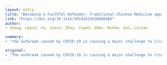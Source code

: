 ```yaml
---
layout: entry
title: "Becoming a Faithful Defender: Traditional Chinese Medicine against Coronavirus Disease 2019 (COVID-19)"
link: "https://doi.org/10.1142/S0192415X2050038X"
author:
- Zhang, Leyin; Yu, Jieru; Zhou, Yiwen; Shen, Minhe; Sun, Leitao

summary:
- "the outbreak caused by COVID-19 is causing a major challenge to clinical management and a worldwide threat to public health. There is no specific anti-coronavirus therapy approved for the treatment of COVID-19. For a better popularization of TCM, governments have made several advances in regulations and policies for treatment and measures of novel corona virus pneumonia (NCP)."

original:
- "The outbreak caused by COVID-19 is causing a major challenge to clinical management and a worldwide threat to public health. So far, there is no specific anti-coronavirus therapy approved for the treatment of COVID-19. Recently, as the efficacy and safety of traditional Chinese medicine (TCM) is widely acknowledged, it has been brought to a crucial status by the public, governments, and World Health Organization (WHO). For a better popularization of TCM, governments have made several advances in regulations and policies for treatment and measures of novel coronavirus pneumonia (NCP). Therefore, on the basis of epidemiology and virology information, we reviewed relevant meta-analysis and clinical studies of anti-coronavirus therapeutics by TCM, in the aspect of mortality, symptom improvement, duration and dosage of corticosteroid, incidence of complications and the like. In addition, we also summarized preclinical rationale for anti-coronavirus activity by TCM in terms of virion assembly and release, as well as viral entry and replication, which could be a useful contribution for figuring out effective Chinese herbal medicine (CHM) for coronavirus, including ingredients from single monomeric compounds, Chinese herbs, Chinese herb extracts and Chinese herb formulas, or potential targets for medicine. We would like to see these relevant studies, ranging from basic researches to clinical application, could provide some idea on effects of CHM to combat COVID-19 or other coronaviruses, and also offer new thinking for the exploration of therapeutic strategies under the guidance of TCM."
---
```


